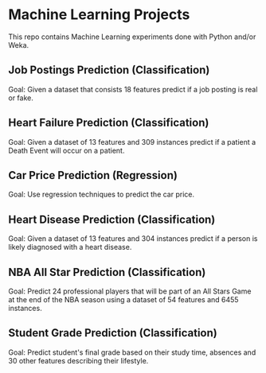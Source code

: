 # Machine Learning Projects

This repo contains Machine Learning experiments done with Python and/or Weka.

## Job Postings Prediction (Classification)

Goal: Given a dataset that consists 18 features predict if a job posting
is real or fake.

## Heart Failure Prediction (Classification)

Goal: Given a dataset of 13 features and 309 instances predict if a patient a Death Event will occur on a patient.

## Car Price Prediction (Regression)

Goal: Use regression techniques to predict the car price.

## Heart Disease Prediction (Classification)

Goal: Given a dataset of 13 features and 304 instances predict if a person is likely diagnosed with a heart disease.

## NBA All Star Prediction (Classification)

Goal: Predict 24 professional players that will be part of an All Stars Game at the end of the NBA season using a dataset of 54 features and 
6455 instances.

## Student Grade Prediction (Classification)

Goal: Predict student's final grade based on their study time, absences and 30 other features describing their lifestyle.
